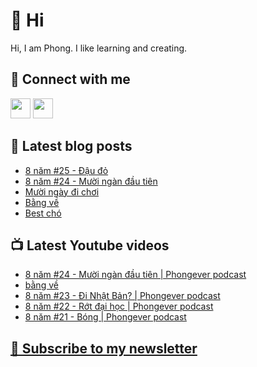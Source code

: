 # 👋 Hi

Hi, I am Phong. I like learning and creating.

## 🔗 Connect with me
[<img height="32" width="32" src="https://cdn.jsdelivr.net/npm/simple-icons@v3/icons/youtube.svg" />](https://www.youtube.com/channel/UCXykqt3V2-9bYXKWZRcH0rA)
[<img height="32" width="32" src="https://cdn.jsdelivr.net/npm/simple-icons@v3/icons/instagram.svg" />](https://www.instagram.com/phongever)

## 📝 Latest blog posts

<!-- BLOG-POST-LIST:START -->
- [8 năm #25 - Đậu đỏ](https://phongever.substack.com/p/8-nam-25-au-o)
- [8 năm #24 - Mười ngàn đầu tiên](https://phongever.substack.com/p/8-nam-24-muoi-ngan-au-tien)
- [Mười ngày đi chơi](https://phongever.substack.com/p/muoi-ngay-i-choi)
- [Bằng về](https://phongever.substack.com/p/bang-ve)
- [Best chó](https://phongever.substack.com/p/best-cho)
<!-- BLOG-POST-LIST:END -->

## 📺 Latest Youtube videos

<!-- YOUTUBE-VIDEO-LIST:START -->
- [8 năm #24 - Mười ngàn đầu tiên | Phongever podcast](https://www.youtube.com/watch?v=9gTo_qv59x4)
- [bằng về](https://www.youtube.com/watch?v=V8yjc_l0VFM)
- [8 năm #23 - Đi Nhật Bản? | Phongever podcast](https://www.youtube.com/watch?v=lUOodHwXSMQ)
- [8 năm #22 - Rớt đại học | Phongever podcast](https://www.youtube.com/watch?v=bRXqBsC5Mp4)
- [8 năm #21 - Bóng | Phongever podcast](https://www.youtube.com/watch?v=PhPjFVPFeZs)
<!-- YOUTUBE-VIDEO-LIST:END -->

## [💌 Subscribe to my newsletter](https://phongever.substack.com/)
